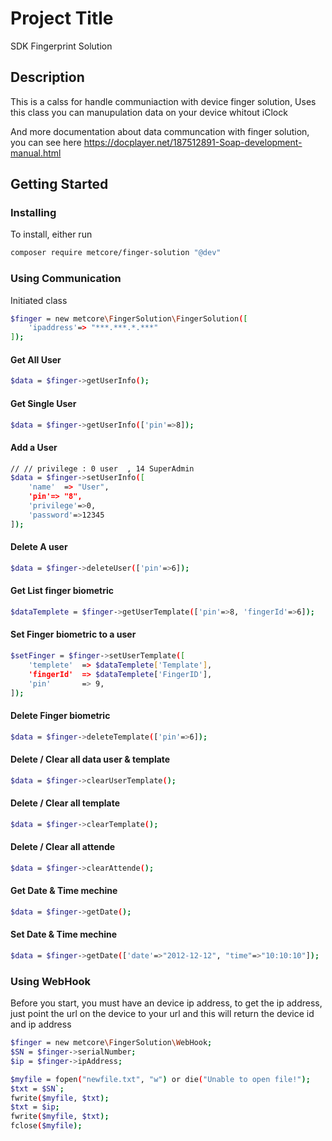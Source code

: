 # Project Title

SDK Fingerprint Solution

## Description

This is a calss for handle communiaction with device finger solution, 
Uses this class you can manupulation data on your device whitout iClock

And more documentation about data communcation with finger solution, you can see here
https://docplayer.net/187512891-Soap-development-manual.html

## Getting Started

### Installing
To install, either run
```bash
composer require metcore/finger-solution "@dev"
```
### Using Communication

Initiated class
```bash
$finger = new metcore\FingerSolution\FingerSolution([
	'ipaddress'=> "***.***.*.***"
]);
```
#### Get All User
```bash
$data = $finger->getUserInfo();
```
#### Get Single User
```bash
$data = $finger->getUserInfo(['pin'=>8]);
```
#### Add a User
```bash
// // privilege : 0 user  , 14 SuperAdmin
$data = $finger->setUserInfo([
	'name'	=> "User",
	'pin'=> "8",
	'privilege'=>0,
	'password'=>12345
]);
```
#### Delete A user
```bash
$data = $finger->deleteUser(['pin'=>6]);

```
#### Get List finger biometric 
```bash
$dataTemplete = $finger->getUserTemplate(['pin'=>8, 'fingerId'=>6]);
```
#### Set Finger biometric to a user 
```bash
$setFinger = $finger->setUserTemplate([
	'templete'	=> $dataTemplete['Template'],
	'fingerId'	=> $dataTemplete['FingerID'],
	'pin'		=> 9,
]);
```
#### Delete Finger biometric
```bash
$data = $finger->deleteTemplate(['pin'=>6]);

```
#### Delete / Clear all data user & template
```bash
$data = $finger->clearUserTemplate();

```
#### Delete / Clear all template
```bash
$data = $finger->clearTemplate();

```
#### Delete / Clear all attende
```bash
$data = $finger->clearAttende();

```
#### Get Date & Time mechine
```bash
$data = $finger->getDate();

```
#### Set Date & Time mechine
```bash
$data = $finger->getDate(['date'=>"2012-12-12", "time"=>"10:10:10"]);

```
### Using WebHook


Before you start, you must have an device ip address,
to get the ip address, just point the url on the device to your url
and this will return the device id and ip address
```bash
$finger = new metcore\FingerSolution\WebHook;
$SN = $finger->serialNumber;
$ip = $finger->ipAddress;

$myfile = fopen("newfile.txt", "w") or die("Unable to open file!");
$txt = $SN`;
fwrite($myfile, $txt);
$txt = $ip;
fwrite($myfile, $txt);
fclose($myfile);
```
